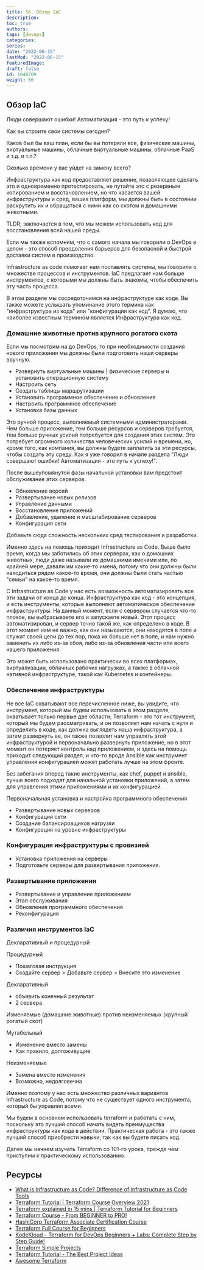 ```yaml
---
title: 56. Обзор IaC
description: 
toc: true
authors:
tags: [devops]
categories:
series: 
date: "2022-06-15"
lastMod: "2022-06-15"
featuredImage:
draft: false
id: 1048709
weight: 56
---
```

## Обзор IaC

Люди совершают ошибки! Автоматизация - это путь к успеху!

Как вы строите свои системы сегодня?

Каков был бы ваш план, если бы вы потеряли все, физические машины, виртуальные машины, облачные виртуальные машины, облачные PaaS и т.д. и т.п.?

Сколько времени у вас уйдет на замену всего?

Инфраструктура как код предоставляет решение, позволяющее сделать это и одновременно протестировать, не путайте это с резервным копированием и восстановлением, но что касается вашей инфраструктуры и сред, ваших платформ, мы должны быть в состоянии раскрутить их и обращаться с ними как со скотом и домашними животными.

TLDR; заключается в том, что мы можем использовать код для восстановления всей нашей среды.

Если мы также вспомним, что с самого начала мы говорили о DevOps в целом - это способ преодоления барьеров для безопасной и быстрой доставки систем в производство.

Infrastructure as code помогает нам поставлять системы, мы говорили о множестве процессов и инструментов. IaC предлагает нам больше инструментов, с которыми мы должны быть знакомы, чтобы обеспечить эту часть процесса.

В этом разделе мы сосредоточимся на инфраструктуре как коде. Вы также можете услышать упоминание этого термина как "инфраструктура из кода" или "конфигурация как код". Я думаю, что наиболее известным термином является Инфраструктура как код.

### Домашние животные против крупного рогатого скота

Если мы посмотрим на до DevOps, то при необходимости создания нового приложения мы должны были подготовить наши серверы вручную.

- Развернуть виртуальные машины | физические серверы и установить операционную систему
- Настроить сеть
- Создать таблицы маршрутизации
- Установить программное обеспечение и обновления
- Настроить программное обеспечение
- Установка базы данных

Это ручной процесс, выполняемый системными администраторами. Чем больше приложение, тем больше ресурсов и серверов требуется, тем больше ручных усилий потребуется для создания этих систем. Это потребует огромного количества человеческих усилий и времени, но, кроме того, как компания, вы должны будете заплатить за эти ресурсы, чтобы создать эту среду. Как я уже говорил в начале раздела "Люди совершают ошибки! Автоматизация - это путь к успеху!".

После вышеупомянутой фазы начальной установки вам предстоит обслуживание этих серверов.

- Обновление версий
- Развертывание новых релизов
- Управление данными
- Восстановление приложений
- Добавление, удаление и масштабирование серверов
- Конфигурация сети

Добавьте сюда сложность нескольких сред тестирования и разработки.

Именно здесь на помощь приходит Infrastructure as Code. Выше было время, когда мы заботились об этих серверах, как о домашних животных, люди даже называли их домашними именами или, по крайней мере, давали им какие-то имена, потому что они должны были находиться рядом какое-то время, они должны были стать частью "семьи" на какое-то время.

С Infrastructure as Code у нас есть возможность автоматизировать все эти задачи от конца до конца. Инфраструктура как код - это концепция, и есть инструменты, которые выполняют автоматическое обеспечение инфраструктуры. На данный момент, если с сервером случается что-то плохое, вы выбрасываете его и запускаете новый. Этот процесс автоматизирован, и сервер точно такой же, как определено в коде. В этот момент нам не важно, как они называются, они находятся в поле и служат своей цели до тех пор, пока их больше нет в поле, и нам нужно заменить их либо из-за сбоя, либо из-за обновления части или всего нашего приложения.

Это может быть использовано практически во всех платформах, виртуализации, облачных рабочих нагрузках, а также в облачной нативной инфраструктуре, такой как Kubernetes и контейнеры.

### Обеспечение инфраструктуры

Не все IaC охватывают все перечисленное ниже, вы увидите, что инструмент, который мы будем использовать в этом разделе, охватывает только первые две области; Terraform - это тот инструмент, который мы будем рассматривать, и он позволяет нам начать с нуля и определить в коде, как должна выглядеть наша инфраструктура, а затем развернуть ее, он также позволит нам управлять этой инфраструктурой и первоначально развернуть приложение, но в этот момент он потеряет контроль над приложением, и здесь на помощь приходит следующий раздел, и что-то вроде Ansible как инструмент управления конфигурацией может работать лучше на этом фронте.

Без забегания вперед такие инструменты, как chef, puppet и ansible, лучше всего подходят для начальной установки приложений, а затем для управления этими приложениями и их конфигурацией.

Первоначальная установка и настройка программного обеспечения

- Развертывание новых серверов
- Конфигурация сети
- Создание балансировщиков нагрузки
- Конфигурация на уровне инфраструктуры

### Конфигурация инфраструктуры с провизией

- Установка приложения на серверы
- Подготовьте серверы для развертывания приложения.

### Развертывание приложения

- Развертывание и управление приложением
- Этап обслуживания
- Обновления программного обеспечения
- Реконфигурация

### Различия инструментов IaC

Декларативный и процедурный

Процедурный

- Пошаговая инструкция
- Создайте сервер > Добавьте сервер > Внесите это изменение

Декларативный

- объявить конечный результат
- 2 сервера

Изменяемые (домашние животные) против неизменяемых (крупный рогатый скот)

Мутабельный

- Изменение вместо замены
- Как правило, долгоживущие

Неизменяемые

- Замена вместо изменения
- Возможно, недолговечна

Именно поэтому у нас есть множество различных вариантов Infrastructure as Code, потому что не существует одного инструмента, который бы управлял всеми.

Мы будем в основном использовать terraform и работать с ним, поскольку это лучший способ начать видеть преимущества инфраструктуры как кода в действии. Практическая работа - это также лучший способ приобрести навыки, так как вы будете писать код.

Далее мы начнем изучать Terraform со 101-го урока, прежде чем приступим к практическому использованию.

## Ресурсы

- [What is Infrastructure as Code? Difference of Infrastructure as Code Tools](https://www.youtube.com/watch?v=POPP2WTJ8es)
- [Terraform Tutorial | Terraform Course Overview 2021](https://www.youtube.com/watch?v=m3cKkYXl-8o)
- [Terraform explained in 15 mins | Terraform Tutorial for Beginners](https://www.youtube.com/watch?v=l5k1ai_GBDE)
- [Terraform Course - From BEGINNER to PRO!](https://www.youtube.com/watch?v=7xngnjfIlK4&list=WL&index=141&t=16s)
- [HashiCorp Terraform Associate Certification Course](https://www.youtube.com/watch?v=V4waklkBC38&list=WL&index=55&t=111s)
- [Terraform Full Course for Beginners](https://www.youtube.com/watch?v=EJ3N-hhiWv0&list=WL&index=39&t=27s)
- [KodeKloud -  Terraform for DevOps Beginners + Labs: Complete Step by Step Guide!](https://www.youtube.com/watch?v=YcJ9IeukJL8&list=WL&index=16&t=11s)
- [Terraform Simple Projects](https://terraform.joshuajebaraj.com/)
- [Terraform Tutorial - The Best Project Ideas](https://www.youtube.com/watch?v=oA-pPa0vfks)
- [Awesome Terraform](https://github.com/shuaibiyy/awesome-terraform)
